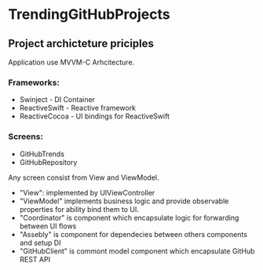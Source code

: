 # TrendingGitHubProjects

## Project archicteture priciples

Application use MVVM-C Arhcitecture.

### Frameworks:
* Swinject - DI Container
* ReactiveSwift - Reactive framework
* ReactiveCocoa - UI bindings for ReactiveSwift

### Screens:
* GitHubTrends
* GitHubRepository

Any screen consist from View and ViewModel. 
* "View": implemented by UIViewController
* "ViewModel" implements business logic and provide observable properties for ability bind them to UI.
* "Coordinator" is component which encapsulate logic for forwarding between UI flows
* "Assebly" is component for dependecies between others components and setup DI
* "GitHubClient" is commont model component which encapsulate GitHub REST API
